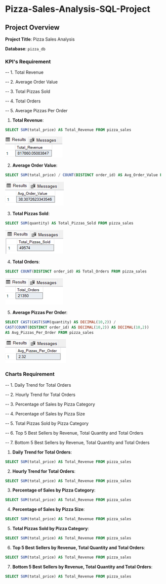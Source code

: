 # Pizza-Sales-Analysis-SQL-Project


## Project Overview

**Project Title**: Pizza Sales Analysis  

**Database**: `pizza_db`


### KPI's Requirement

-- 1. Total Revenue

-- 2. Average Order Value

-- 3. Total Pizzas Sold

-- 4. Total Orders

-- 5. Average Pizzas Per Order



1. **Total Revenue**:
```sql
SELECT SUM(total_price) AS Total_Revenue FROM pizza_sales
```
![Total Revenue](https://github.com/abhishekpatel16/Pizza-Sales-Analysis-SQL-Project--P1/blob/main/KPI/1%20Total%20Revenue.png)

2. **Average Order Value**:
```sql
SELECT SUM(total_price) / COUNT(DISTINCT order_id) AS Avg_Order_Value FROM pizza_sales
```
![Average Order Value](https://github.com/abhishekpatel16/Pizza-Sales-Analysis-SQL-Project--P1/blob/main/KPI/2%20Avg%20Order%20Value.png)

3. **Total Pizzas Sold**:
```sql
SELECT SUM(quantity) AS Total_Pizzas_Sold FROM pizza_sales
```
![Total Pizzas Sold](https://github.com/abhishekpatel16/Pizza-Sales-Analysis-SQL-Project--P1/blob/main/KPI/3%20Total%20Pizza%20Sold.png)


4. **Total Orders**:
```sql
SELECT COUNT(DISTINCT order_id) AS Total_Orders FROM pizza_sales
```
![Total Orders](https://github.com/abhishekpatel16/Pizza-Sales-Analysis-SQL-Project--P1/blob/main/KPI/4%20Total%20Orders.png)

5. **Average Pizzas Per Order**:
```sql
SELECT CAST(CAST(SUM(quantity) AS DECIMAL(10,2)) / 
CAST(COUNT(DISTINCT order_id) AS DECIMAL(10,2)) AS DECIMAL(10,2)) 
AS Avg_Pizzas_Per_Order FROM pizza_sales
```
![Average Pizzas Per Order](https://github.com/abhishekpatel16/Pizza-Sales-Analysis-SQL-Project--P1/blob/main/KPI/5%20Average%20Pizzas%20Per%20Order.png)


### Charts Requirement

-- 1. Daily Trend for Total Orders

-- 2. Hourly Trend for Total Orders

-- 3. Percentage of Sales by Pizza Category

-- 4. Percentage of Sales by Pizza Size

-- 5. Total Pizzas Sold by Pizza Category

-- 6. Top 5 Best Sellers by Revenue, Total Quantity and Total Orders

-- 7. Bottom 5 Best Sellers by Revenue, Total Quantity and Total Orders



1. **Daily Trend for Total Orders**:
```sql
SELECT SUM(total_price) AS Total_Revenue FROM pizza_sales
```

2. **Hourly Trend for Total Orders**:
```sql
SELECT SUM(total_price) AS Total_Revenue FROM pizza_sales
```

3. **Percentage of Sales by Pizza Category**:
```sql
SELECT SUM(total_price) AS Total_Revenue FROM pizza_sales
```

4. **Percentage of Sales by Pizza Size**:
```sql
SELECT SUM(total_price) AS Total_Revenue FROM pizza_sales
```

5. **Total Pizzas Sold by Pizza Category**:
```sql
SELECT SUM(total_price) AS Total_Revenue FROM pizza_sales
```

6. **Top 5 Best Sellers by Revenue, Total Quantity and Total Orders**:
```sql
SELECT SUM(total_price) AS Total_Revenue FROM pizza_sales
```

7. **Bottom 5 Best Sellers by Revenue, Total Quantity and Total Orders**:
```sql
SELECT SUM(total_price) AS Total_Revenue FROM pizza_sales
```




